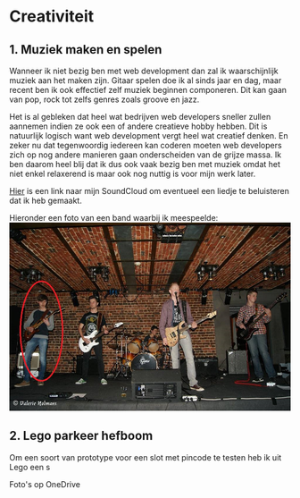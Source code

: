 # Creativiteit
## 1. Muziek maken en spelen
Wanneer ik niet bezig ben met web development dan zal ik waarschijnlijk muziek aan het maken zijn. Gitaar spelen doe ik al sinds jaar en dag, maar recent ben ik ook effectief zelf muziek beginnen componeren. Dit kan gaan van pop, rock tot zelfs genres zoals groove en jazz.

Het is al gebleken dat heel wat bedrijven web developers sneller zullen aannemen indien ze ook een of andere creatieve hobby hebben. Dit is natuurlijk logisch want web development vergt heel wat creatief denken. En zeker nu dat tegenwoordig iedereen kan coderen moeten web developers zich op nog andere manieren gaan onderscheiden van de grijze massa. Ik ben daarom heel blij dat ik dus ook vaak bezig ben met muziek omdat het niet enkel relaxerend is maar ook nog nuttig is voor mijn werk later.

[Hier](https://soundcloud.com/wout-borghgraef) is een link naar mijn SoundCloud om eventueel een liedje te beluisteren dat ik heb gemaakt.

Hieronder een foto van een band waarbij ik meespeelde:
![Me with a guitar in a band](/images/guitar.jpg)

## 2. Lego parkeer hefboom
Om een soort van prototype voor een slot met pincode te testen heb ik uit Lego een s


Foto's op OneDrive
